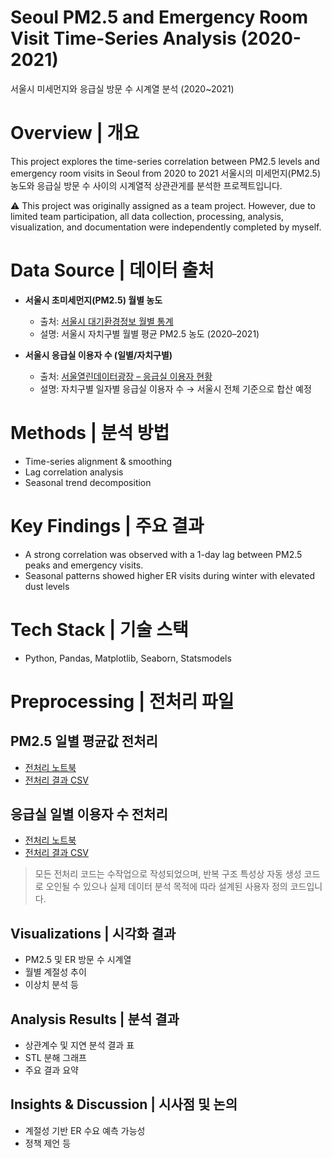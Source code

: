 # Seoul PM2.5 and Emergency Room Visit Time-Series Analysis (2020-2021)
서울시 미세먼지와 응급실 방문 수 시계열 분석 (2020~2021)

# Overview | 개요
This project explores the time-series correlation between PM2.5 levels and emergency room visits in Seoul from 2020 to 2021
서울시의 미세먼지(PM2.5) 농도와 응급실 방문 수 사이의 시계열적 상관관게를 분석한 프로젝트입니다.

⚠️ This project was originally assigned as a team project. However, due to limited team participation, all data collection, processing, analysis, visualization, and documentation were independently completed by myself.

# Data Source | 데이터 출처
- **서울시 초미세먼지(PM2.5) 월별 농도**
  - 출처: [서울시 대기환경정보 월별 통계](https://cleanair.seoul.go.kr/statistics/monthAverage)
  - 설명: 서울시 자치구별 월별 평균 PM2.5 농도 (2020–2021)

- **서울시 응급실 이용자 수 (일별/자치구별)**
  - 출처: [서울열린데이터광장 – 응급실 이용자 현황](https://data.seoul.go.kr/dataList/11035/S/2/datasetView.do)
  - 설명: 자치구별 일자별 응급실 이용자 수 → 서울시 전체 기준으로 합산 예정
    
# Methods | 분석 방법
- Time-series alignment & smoothing
- Lag correlation analysis
- Seasonal trend decomposition

# Key Findings | 주요 결과
- A strong correlation was observed with a 1-day lag between PM2.5 peaks and emergency visits.
- Seasonal patterns showed higher ER visits during winter with elevated dust levels

# Tech Stack | 기술 스택
- Python, Pandas, Matplotlib, Seaborn, Statsmodels

# Preprocessing | 전처리 파일

## PM2.5 일별 평균값 전처리

- [전처리 노트북](https://github.com/kde-devs/seoul_air_emergency_analysis/blob/main/pm25_daily_seoul_2020_2021.ipynb)  
- [전처리 결과 CSV](https://github.com/kde-devs/seoul_air_emergency_analysis/blob/main/pm25_daily_avg_seoul_2020_2021.csv)

## 응급실 일별 이용자 수 전처리

- [전처리 노트북](https://github.com/kde-devs/seoul_air_emergency_analysis/blob/main/er_daily_seoul_2020_2021.ipynb)  
- [전처리 결과 CSV](https://github.com/kde-devs/seoul_air_emergency_analysis/blob/main/er_daily_seoul_2020_2021.csv)

> 모든 전처리 코드는 수작업으로 작성되었으며, 반복 구조 특성상 자동 생성 코드로 오인될 수 있으나 실제 데이터 분석 목적에 따라 설계된 사용자 정의 코드입니다.

## Visualizations | 시각화 결과
- PM2.5 및 ER 방문 수 시계열
- 월별 계절성 추이
- 이상치 분석 등

## Analysis Results | 분석 결과
- 상관계수 및 지연 분석 결과 표
- STL 분해 그래프
- 주요 결과 요약

## Insights & Discussion | 시사점 및 논의
- 계절성 기반 ER 수요 예측 가능성
- 정책 제언 등




